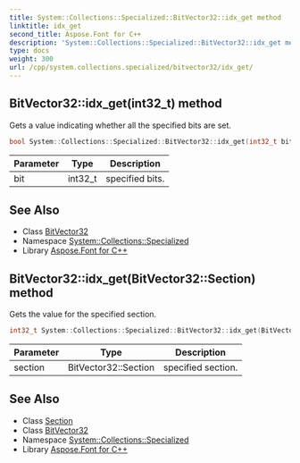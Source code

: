 ```yaml
---
title: System::Collections::Specialized::BitVector32::idx_get method
linktitle: idx_get
second_title: Aspose.Font for C++
description: 'System::Collections::Specialized::BitVector32::idx_get method. Gets a value indicating whether all the specified bits are set in C++.'
type: docs
weight: 300
url: /cpp/system.collections.specialized/bitvector32/idx_get/
---
```

## BitVector32::idx_get(int32_t) method


Gets a value indicating whether all the specified bits are set.

```cpp
bool System::Collections::Specialized::BitVector32::idx_get(int32_t bit)
```


| Parameter | Type | Description |
| --- | --- | --- |
| bit | int32_t | specified bits. |

## See Also

* Class [BitVector32](../)
* Namespace [System::Collections::Specialized](../../)
* Library [Aspose.Font for C++](../../../)
## BitVector32::idx_get(BitVector32::Section) method


Gets the value for the specified section.

```cpp
int32_t System::Collections::Specialized::BitVector32::idx_get(BitVector32::Section section)
```


| Parameter | Type | Description |
| --- | --- | --- |
| section | BitVector32::Section | specified section. |

## See Also

* Class [Section](../section/)
* Class [BitVector32](../)
* Namespace [System::Collections::Specialized](../../)
* Library [Aspose.Font for C++](../../../)
